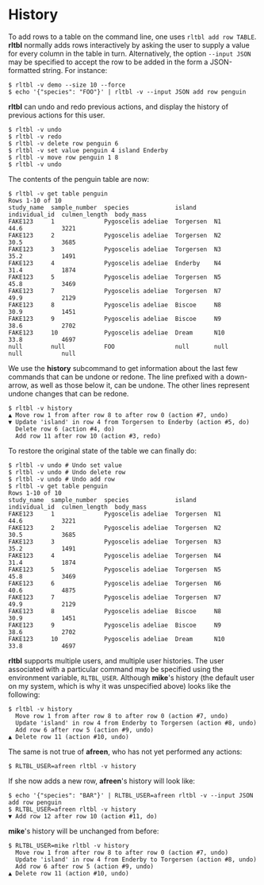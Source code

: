 # History

To add rows to a table on the command line, one uses `rltbl add row TABLE`. **rltbl** normally adds rows interactively by asking the user to supply a value for every column in the table in turn. Alternatively, the option `--input JSON` may be specified to accept the row to be added in the form a JSON-formatted string. For instance:

```console tesh-session="history"
$ rltbl -v demo --size 10 --force
$ echo '{"species": "FOO"}' | rltbl -v --input JSON add row penguin
```

**rltbl** can undo and redo previous actions, and display the history of previous actions for this user.

```console tesh-session="history"
$ rltbl -v undo
$ rltbl -v redo
$ rltbl -v delete row penguin 6
$ rltbl -v set value penguin 4 island Enderby
$ rltbl -v move row penguin 1 8
$ rltbl -v undo
```

The contents of the penguin table are now:

```console tesh-session="history"
$ rltbl -v get table penguin
Rows 1-10 of 10
study_name  sample_number  species             island     individual_id  culmen_length  body_mass
FAKE123     1              Pygoscelis adeliae  Torgersen  N1             44.6           3221
FAKE123     2              Pygoscelis adeliae  Torgersen  N2             30.5           3685
FAKE123     3              Pygoscelis adeliae  Torgersen  N3             35.2           1491
FAKE123     4              Pygoscelis adeliae  Enderby    N4             31.4           1874
FAKE123     5              Pygoscelis adeliae  Torgersen  N5             45.8           3469
FAKE123     7              Pygoscelis adeliae  Torgersen  N7             49.9           2129
FAKE123     8              Pygoscelis adeliae  Biscoe     N8             30.9           1451
FAKE123     9              Pygoscelis adeliae  Biscoe     N9             38.6           2702
FAKE123     10             Pygoscelis adeliae  Dream      N10            33.8           4697
null        null           FOO                 null       null           null           null
```

We use the **history** subcommand to get information about the last few commands that can be undone or redone.
The line prefixed with a down-arrow, as well as those below it, can be undone. The other lines represent
undone changes that can  be redone.

```console tesh-session="history"
$ rltbl -v history
▲ Move row 1 from after row 8 to after row 0 (action #7, undo)
▼ Update 'island' in row 4 from Torgersen to Enderby (action #5, do)
  Delete row 6 (action #4, do)
  Add row 11 after row 10 (action #3, redo)
```

To restore the original state of the table we can finally do:

```console tesh-session="history"
$ rltbl -v undo # Undo set value
$ rltbl -v undo # Undo delete row
$ rltbl -v undo # Undo add row
$ rltbl -v get table penguin
Rows 1-10 of 10
study_name  sample_number  species             island     individual_id  culmen_length  body_mass
FAKE123     1              Pygoscelis adeliae  Torgersen  N1             44.6           3221
FAKE123     2              Pygoscelis adeliae  Torgersen  N2             30.5           3685
FAKE123     3              Pygoscelis adeliae  Torgersen  N3             35.2           1491
FAKE123     4              Pygoscelis adeliae  Torgersen  N4             31.4           1874
FAKE123     5              Pygoscelis adeliae  Torgersen  N5             45.8           3469
FAKE123     6              Pygoscelis adeliae  Torgersen  N6             40.6           4875
FAKE123     7              Pygoscelis adeliae  Torgersen  N7             49.9           2129
FAKE123     8              Pygoscelis adeliae  Biscoe     N8             30.9           1451
FAKE123     9              Pygoscelis adeliae  Biscoe     N9             38.6           2702
FAKE123     10             Pygoscelis adeliae  Dream      N10            33.8           4697
```

**rltbl** supports multiple users, and multiple user histories. The user associated with a particular command may be specified using the environment variable, `RLTBL_USER`. Although **mike**'s history (the default user on my system, which is why it was unspecified above) looks like the following:

```console tesh-session="history"
$ rltbl -v history
  Move row 1 from after row 8 to after row 0 (action #7, undo)
  Update 'island' in row 4 from Enderby to Torgersen (action #8, undo)
  Add row 6 after row 5 (action #9, undo)
▲ Delete row 11 (action #10, undo)
```

The same is not true of **afreen**, who has not yet performed any actions:

```console tesh-session="history"
$ RLTBL_USER=afreen rltbl -v history

```

If she now adds a new row, **afreen**'s history will look like:

```console tesh-session="history"
$ echo '{"species": "BAR"}' | RLTBL_USER=afreen rltbl -v --input JSON add row penguin
$ RLTBL_USER=afreen rltbl -v history
▼ Add row 12 after row 10 (action #11, do)
```

**mike**'s history will be unchanged from before:

```console tesh-session="history"
$ RLTBL_USER=mike rltbl -v history
  Move row 1 from after row 8 to after row 0 (action #7, undo)
  Update 'island' in row 4 from Enderby to Torgersen (action #8, undo)
  Add row 6 after row 5 (action #9, undo)
▲ Delete row 11 (action #10, undo)
```
